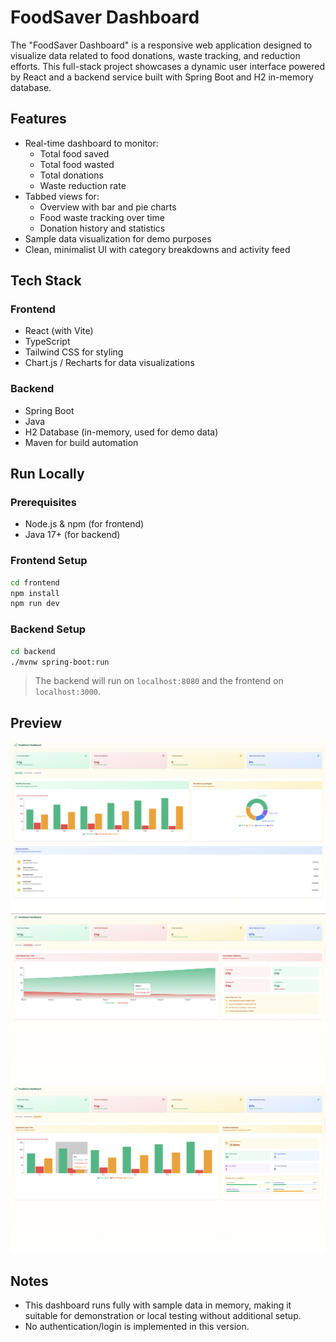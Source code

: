 # FoodSaver Dashboard

The "FoodSaver Dashboard" is a responsive web application designed to visualize data related to food donations, waste tracking, and reduction efforts. This full-stack project showcases a dynamic user interface powered by React and a backend service built with Spring Boot and H2 in-memory database.

## Features

- Real-time dashboard to monitor:
  - Total food saved
  - Total food wasted
  - Total donations
  - Waste reduction rate
- Tabbed views for:
  - Overview with bar and pie charts
  - Food waste tracking over time
  - Donation history and statistics
- Sample data visualization for demo purposes
- Clean, minimalist UI with category breakdowns and activity feed

## Tech Stack

### Frontend
- React (with Vite)
- TypeScript
- Tailwind CSS for styling
- Chart.js / Recharts for data visualizations

### Backend
- Spring Boot
- Java
- H2 Database (in-memory, used for demo data)
- Maven for build automation

## Run Locally

### Prerequisites
- Node.js & npm (for frontend)
- Java 17+ (for backend)

### Frontend Setup
```bash
cd frontend
npm install
npm run dev
```

### Backend Setup
```bash
cd backend
./mvnw spring-boot:run
```

> The backend will run on `localhost:8080` and the frontend on `localhost:3000`.

## Preview

![Dashboard Overview](./screenshots/dashboard-overview.png)
![Food Waste View](./screenshots/dashboard-foodwaste.png)
![Donations View](./screenshots/dashboard-donations.png)

## Notes

- This dashboard runs fully with sample data in memory, making it suitable for demonstration or local testing without additional setup.
- No authentication/login is implemented in this version.
```

